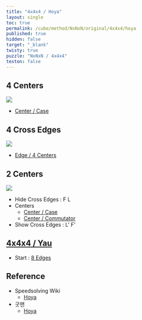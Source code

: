 ```yaml
---
title: "4x4x4 / Hoya"
layout: single
toc: true
permalink: /cube/method/NxNxN/original/4x4x4/hoya
published: true
hidden: false
target: "_blank"
twisty: true
puzzle: "NxNxN / 4x4x4"
teston: false
---
```

<span
  id     = "cube"
  puzzle = "{{page.puzzle}}"
  teston = "{{page.teston}}"
  alg                       = "y y y y"
  experimental-setup-anchor = "end" >

<head>
  <base target = "{{page.target}}">
  <style>
    img {
      max-width: 250px;
    }
  </style>
</head>



## 4 Centers

<a href="https://alpha.twizzle.net/edit/?puzzle=4x4x4&stickering=centers-only&setup-alg=F+L+2R+U+2R%27+U%27+2L%27+U2+2L+L%27+F%27">
  <img src="https://user-images.githubusercontent.com/92285528/216597225-c9740cda-6dd2-4848-99cf-ca6ea8250b29.png">
</a>
<twisty-player
  experimental-setup-alg  = "F L 2R U 2R' U' 2L' U2 2L L' F'"
  experimental-stickering = "centers-only"
></twisty-player>

- [Center / Case](/cube/method/NxNxN/original/4x4x4/center/case)
  


## 4 Cross Edges

<a href="https://alpha.twizzle.net/edit/?puzzle=4x4x4&stickering=Cross&setup-alg=F+L+2R+U+2R%27+U%27+2L%27+U2+2L+L%27+F%27">
  <img src="https://user-images.githubusercontent.com/92285528/216597426-d7462bb7-4dcb-40c8-8591-77f1a949cbbb.png">
</a>
<twisty-player
  experimental-setup-alg  = "F L 2R U 2R' U' 2L' U2 2L L' F'"
  experimental-stickering = "Cross"
></twisty-player>

- [Edge / 4 Centers](/cube/method/NxNxN/original/4x4x4/edge/4_centers)



## 2 Centers

<a href="https://alpha.twizzle.net/edit/?puzzle=4x4x4&stickering=Cross">
  <img src="https://user-images.githubusercontent.com/92285528/215302124-11889ddc-6cc8-4fef-8eca-3012f42ba13f.png">
</a>
<twisty-player
  experimental-setup-alg  = ""
  experimental-stickering = "Cross"
></twisty-player>

- Hide Cross Edges : F L
- Centers
  - [Center / Case](/cube/method/NxNxN/original/4x4x4/center/case)
  - [Center / Commutator](/cube/method/NxNxN/original/4x4x4/center/commutator)
- Show Cross Edges : L' F'



## [4x4x4 / Yau](/cube/method/NxNxN/original/4x4x4/yau)

- Start : [8 Edges](/cube/method/NxNxN/original/4x4x4/yau#8-edges)



## Reference

- Speedsolving Wiki
  - [Hoya](https://www.speedsolving.com/wiki/index.php/Hoya_method)
- 굿맨
  - [Hoya](https://youtu.be/k9dNU6h8g5o)

